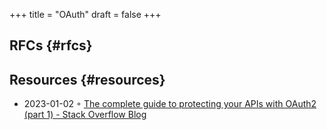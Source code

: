 +++
title = "OAuth"
draft = false
+++

## RFCs {#rfcs}


## Resources {#resources}

-   2023-01-02 ◦ [The complete guide to protecting your APIs with OAuth2 (part 1) - Stack Overflow Blog](https://stackoverflow.blog/2022/12/22/the-complete-guide-to-protecting-your-apis-with-oauth2/)
